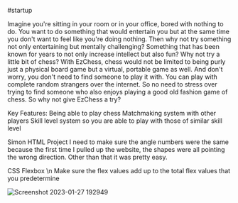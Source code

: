 #startup

Imagine you're sitting in your room or in your office, bored with nothing to do. You want to do something that would entertain you but at the same time you don't want to feel like you're doing nothing. Then why not try something not only entertaining but mentally challenging? Something that has been known for years to not only increase intellect but also fun? Why not try a little bit of chess? With EzChess, chess would not be limited to being purly just a physical board game but a virtual, portable game as well. And don't worry, you don't need to find someone to play it with. You can play with complete random strangers over the internet. So no need to stress over trying to find someone who also enjoys playing a good old fashion game of chess. So why not give EzChess a try?

Key Features:
Being able to play chess
Matchmaking system with other players
Skill level system so you are able to play with those of similar skill level

Simon HTML Project
I need to make sure the angle numbers were the same because the first time I pulled up the website, the shapes were all pointing the wrong direction. Other than that it was pretty easy.

CSS Flexbox \n
Make sure the flex values add up to the total flex values that you predetermine 

![Screenshot 2023-01-27 192949](https://user-images.githubusercontent.com/112604068/215238737-d28caf47-ad64-45ac-aa27-4d36a183e6d2.png)
